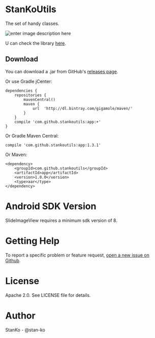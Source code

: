 StanKoUtils
===================
The set of handy classes.

![enter image description here](https://lh4.googleusercontent.com/cPt0dl1w8pGiYdsWvfVwd97DshAMTYP02r87ZmzVUgY=w1045-h311-no)

U can check the library [here](https://github.com/stan-ko/StanKoUtils/tree/master/app).

Download
------------

You can download a .jar from GitHub's [releases page](https://github.com/stan-ko/StanKoUtils/releases).

Or use Gradle jCenter:

    dependencies {
        repositories {
            mavenCentral()
            maven {
                url  'http://dl.bintray.com/gigamole/maven/'
            }
        }
        compile 'com.github.stankoutils:app:+'
    }

Or Gradle Maven Central:

    compile 'com.github.stankoutils:app:1.3.1'

Or Maven:

    <dependency>
	    <groupId>com.github.stankoutils</groupId>
	    <artifactId>app</artifactId>
	    <version>1.0.0</version>
	    <type>aar</type>
    </dependency>

Android SDK Version
=========
SlideImageView requires a minimum sdk version of 8.

Getting Help
======

To report a specific problem or feature request, [open a new issue on Github](https://github.com/stan-ko/StanKoUtils/issues/new).

License
======
Apache 2.0. See LICENSE file for details.

Author
=======
StanKo - @stan-ko
